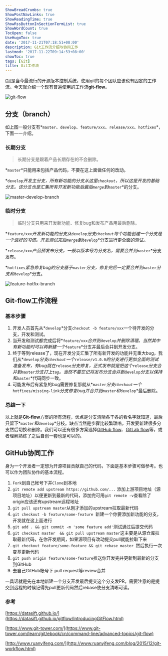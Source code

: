 ```yaml
---
ShowBreadCrumbs: true
ShowPostNavLinks: true
ShowReadingTime: true
ShowRssButtonInSectionTermList: true
ShowWordCount: true
TocOpen: false
UseHugoToc: true
date: '2017-11-21T07:18:51+08:00'
description: Git工作流介绍与协同工作
lastmod: '2017-11-22T09:14:53+08:00'
showToc: true
tags: [Git]
title: Git工作流
---
```


[Git](https://git-scm.com/)是当今最流行的开源版本控制系统，使用git的每个团队应该也有固定的工作流。今天就介绍一个现有普遍使用的工作流**git-flow**。

![git-flow](../images/GitFlowHotfixBranch.png)

## 分支（branch）

如上图一般分支有*`master`*、*`develop`*、*`feature/xxx`*、*`release/xxx`*、*`hotfixes`*，下面一一介绍。

### 长期分支

> 长期分支是跟着产品长期存在的不会删除。

*`master`*只能用来包括产品代码，不要在这上面做任何的改动。

*`develop`*开发主分支，所有新功能的分支从这里`checkout`，所以这是开发的基础分支。该分支也是汇集所有开发新功能后最后`merge`到*`master`*的分支。

![master-develop-branch](../images/01-master-develop.png)



### 临时分支

> 临时分支只用来开发新功能、修复bug和发布产品用最后删除。

*`feature/xxx`*开发新功能的分支从*`develop`*分支`checkout`每个功能创建一个分支是一个良好的习惯。开发测试完后`merge`到*`develop`*分支进行更全面的测试。

*`release/xxx`*产品预发布分支，一般以版本号为分支名，需要合并到*`master`*分支发布。

*`hotfixes`*紧急修复bug的分支基于*`master`*分支，修复完后一定要合并到*`master`*分支和*`develop`*分支。

![feature-hotfix-branch](../images/02-features-hotfix.png)

## Git-flow工作流程

### 基本步骤

1. 开发人员首先从*`develop`*分支`checkout -b feature/xxx`一个待开发的分支，开发和测试。
2. 当开发和测试都完成后将*`feature/xxx`*合并到*`develop`*并删除清理。当然其中有新功能时可以再新建一个*`feature`*分支并最后合并到开发分支。
3. 终于等到release了，现在开发分支汇集了所有新开发的功能并无重大bug，我们从*`develop`*分支`checkout`一个*`release/v1.0.0`*的分支进行更加全面的测试准备发布，有bug就在*`release`*分支修复，正式发布就是把这个*`release`*分支合并到*`master`*分支打上`tag`。当然不要忘记将发布分支合并到*`develop`*分支以保持和*`master`*代码同步一致。
4. 可能发布后有紧急的bug需要修复那就从*`master`*分支`checkout`一个*`hotfixes/missing-link`*分支修复bug并合并到*`master`*和*`develop`*最后删除。

### 总结一下

以上就是**Git-flow**方案的所有流程，优点是分支清晰各干各的看名字就知道，最后只留下*`master`*和*`develop`*分枝。缺点当然是步骤比较繁琐咯，开发要新建很多分支然后切换和删除。我们可以还有很多方案选择[GitHub flow](http://scottchacon.com/2011/08/31/github-flow.html)、[GitLab flow](https://docs.gitlab.com/ee/workflow/gitlab_flow.html)等，或者理解熟练了之后自创一套也是可以的。

## GitHub协同工作

身为一个开发者一定想为开源项目贡献自己的代码，下面是基本步骤可做参考。也可以作为团队协作的基本流程。

1. `Fork`到自己帐号下并`Clone`到本地
2. `git remote add upstream https://github.com/...` 添加上游项目地址（源项目地址）以便更新到最新的代码，添加完可用`git remote -v`查看除了origin应该还有upstream远程地址
3. `git pull upstream master`从刚才添加的upstream拉取最新代码
4. `git checkout -b feature/some-feature `新建一个你要添加新功能的分支，开发就在这上面进行
5. `git add . && git commit -m 'some feature add'`测试通过后提交代码
6. `git checkout master  && git pull upstream master`这主要是从源仓库拉取最新代码，在你开发期间，如果源项目有改动提交pull就能拉取下来
7. `git checkout feature/some-feature && git rebase master `然后执行一次变基更新代码 
8. `git push origin feature/some-feature`推送你开发完并更新到最新的分支到GitHub
9. 去自己GitHub帐号下 pull request等review合并

一具话就是先在本地新建一个分支开发最后提交这个分支发PR，需要注意的是提交到远程的时候记得先pull更新代码然后rebase使分支清晰可读。


### 参考

[https://datasift.github.io/](https://datasift.github.io/gitflow/IntroducingGitFlow.html)

[https://www.git-tower.com/](https://www.git-tower.com/learn/git/ebook/cn/command-line/advanced-topics/git-flow)

[http://www.ruanyifeng.com/](http://www.ruanyifeng.com/blog/2015/12/git-workflow.html)

